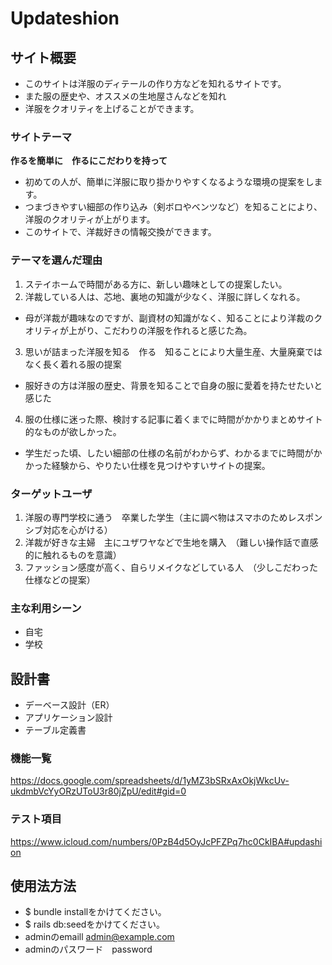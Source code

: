 # Updateshion
## サイト概要
- このサイトは洋服のディテールの作り方などを知れるサイトです。
- また服の歴史や、オススメの生地屋さんなどを知れ
- 洋服をクオリティを上げることができます。

### サイトテーマ
**作るを簡単に　作るにこだわりを持って**
- 初めての人が、簡単に洋服に取り掛かりやすくなるような環境の提案をします。
- つまづきやすい細部の作り込み（剣ボロやベンツなど）を知ることにより、洋服のクオリティが上がります。
- このサイトで、洋裁好きの情報交換ができます。
### テーマを選んだ理由
1. ステイホームで時間がある方に、新しい趣味としての提案したい。
2. 洋裁している人は、芯地、裏地の知識が少なく、洋服に詳しくなれる。
- 母が洋裁が趣味なのですが、副資材の知識がなく、知ることにより洋裁のクオリティが上がり、こだわりの洋服を作れると感じた為。
3. 思いが詰まった洋服を知る　作る　知ることにより大量生産、大量廃棄ではなく長く着れる服の提案
- 服好きの方は洋服の歴史、背景を知ることで自身の服に愛着を持たせたいと感じた
4. 服の仕様に迷った際、検討する記事に着くまでに時間がかかりまとめサイト的なものが欲しかった。
- 学生だった頃、したい細部の仕様の名前がわからず、わかるまでに時間がかかった経験から、やりたい仕様を見つけやすいサイトの提案。

### ターゲットユーザ
1. 洋服の専門学校に通う　卒業した学生（主に調べ物はスマホのためレスポンシブ対応を心がける）
2. 洋裁が好きな主婦　主にユザワヤなどで生地を購入　（難しい操作話で直感的に触れるものを意識）
3. ファッション感度が高く、自らリメイクなどしている人　（少しこだわった仕様などの提案）

### 主な利用シーン
- 自宅　
- 学校

## 設計書
- デーベース設計（ER）
- アプリケーション設計
- テーブル定義書


### 機能一覧
https://docs.google.com/spreadsheets/d/1yMZ3bSRxAxOkjWkcUv-ukdmbVcYyORzUToU3r80jZpU/edit#gid=0
### テスト項目
https://www.icloud.com/numbers/0PzB4d5OyJcPFZPq7hc0CkIBA#updashion


## 使用法方法
- $ bundle installをかけてください。
- $ rails db:seedをかけてください。
- adminのemaill    admin@example.com
- adminのパスワード　password
